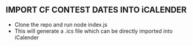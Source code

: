 ## IMPORT CF CONTEST DATES INTO iCALENDER

- Clone the repo and run node index.js
- This will generate a .ics file which can be directly imported into iCalender